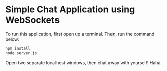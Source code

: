 # Simple Chat Application using WebSockets

To run this application, first open up a terminal. Then, run the command below:

```sh
npm install
node server.js
```

Open two separate localhost windows, then chat away with yourself! Haha.
